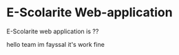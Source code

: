 E-Scolarite Web-application
===========================

E-Scolarite web application is ??

hello team im fayssal it's work fine
